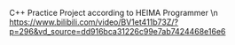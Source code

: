 C++ Practice Project according to HEIMA Programmer \n
https://www.bilibili.com/video/BV1et411b73Z/?p=296&vd_source=dd916bca31226c99e7ab7424468e16e6
